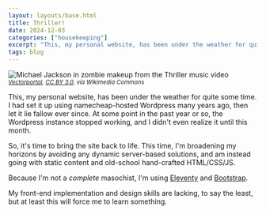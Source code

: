 ```yaml
---
layout: layouts/base.html
title: Thriller!
date: 2024-12-03
categories: ["housekeeping"]
excerpt: "This, my personal website, has been under the weather for quite some time. I had set it up using namecheap-hosted Wordpress many years ago, then let it lie fallow ever since. At some point in the past year or so, the Wordpress instance stopped working, and I didn't even realize it until this month."
tags: blog
---
```


![Michael Jackson in zombie makeup from the Thriller music video](/assets/blog/2024/12/thriller/Michael_jackson.png "Dead, and still better looking than I am.")
<br/>
<small>*<a href="https://commons.wikimedia.org/wiki/File:Michael_jackson_vector.svg">Vectorportal</a>, <a href="https://creativecommons.org/licenses/by/3.0">CC BY 3.0</a>, via Wikimedia Commons*</small>


This, my personal website, has been under the weather for quite some time. I had set it up using namecheap-hosted Wordpress many years ago, then let it lie fallow ever since. At some point in the past year or so, the Wordpress instance stopped working, and I didn't even realize it until this month.

So, it's time to bring the site back to life. This time, I'm broadening my horizons by avoiding any dynamic server-based solutions, and am instead going with static content and old-school hand-crafted HTML/CSS/JS.

Because I'm not a *complete* masochist, I'm using [Eleventy]("https://www.11ty.dev/") and [Bootstrap]("https://getbootstrap.com/").

My front-end implementation and design skills are lacking, to say the least, but at least this will force me to learn something.